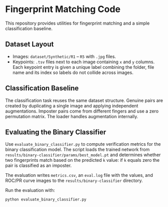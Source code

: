 # Fingerprint Matching Code

This repository provides utilities for fingerprint matching and a simple classification baseline.

## Dataset Layout
- Images: `dataset/Synthetic/R1` – `R5` with `.jpg` files.
- Keypoints: `.tsv` files next to each image containing `x` and `y` columns.
  Each keypoint entry is given a unique label combining the folder, file name
  and its index so labels do not collide across images.

## Classification Baseline
The classification task reuses the same dataset structure. Genuine pairs are created by duplicating a single image and applying independent augmentations. Imposter pairs come from different fingers and use a zero permutation matrix. The loader handles augmentation internally.

## Evaluating the Binary Classifier

Use `evaluate_binary_classifier.py` to compute verification metrics for the
binary classification model. The script loads the trained network from
`results/binary-classifier/params/best_model.pt` and determines whether two
fingerprints match based on the predicted `k` value: if `k` equals zero the pair
is classified as an imposter.

The evaluation writes `metrics.csv`, an `eval.log` file with the values,
and ROC/PR curve images to the `results/binary-classifier` directory.

Run the evaluation with:

```bash
python evaluate_binary_classifier.py
```
